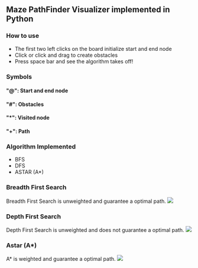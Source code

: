 ## Maze PathFinder Visualizer implemented in Python
### How to use
* The first two left clicks on the board initialize start and end node
* Click or click and drag to create obstacles
* Press space bar and see the algorithm takes off!
### Symbols
#### "@": Start and end node
#### "#": Obstacles
#### "*": Visited node
#### "+": Path

### Algorithm Implemented
* BFS
* DFS
* ASTAR (A*)

### Breadth First Search
Breadth First Search is unweighted and guarantee a optimal path.
![](https://github.com/ss892714028/Maze-PathFinder-Visualization-Python/blob/master/gifs/bfs.gif)

### Depth First Search
Depth First Search is unweighted and does not guarantee a optimal path.
![](https://github.com/ss892714028/Maze-PathFinder-Visualization-Python/blob/master/gifs/dfs-nonoptimal.gif)

### Astar (A*)
A* is weighted and guarantee a optimal path.
![](https://github.com/ss892714028/Maze-PathFinder-Visualization-Python/blob/master/gifs/astar.gif)

